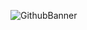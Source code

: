 ![GithubBanner](https://github.com/suzyobai/KellyJasmine/assets/169525299/fa3d6314-4c0b-40e5-aa56-ade3ac15897c)



